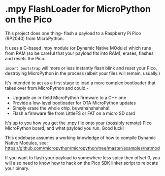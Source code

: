 # .mpy FlashLoader for MicroPython on the Pico

This project does one thing- flash a payload to a Raspberry Pi Pico (RP2040) from
MicroPython.

It uses a C-based .mpy module (or Dynamic Native MOdule) which runs from RAM
(so be careful that your payload fits into RAM), erases, flashes and resets the Pico.

`import bootstrap` will more or less instantly flash blink and reset your Pico,
destroying MicroPython in the process (albeit your files will remain, usually.)

It's intended to act as a first stage to load a more complex bootloader that
takes over from MicroPython and could -

* Upgrade an in-field MicroPython firmware to a C++ one
* Provide a low-level bootloader for OTA MicroPython updates
* Simply erase the whole chip, buwahahahahaha!
* Flash a firmware file from LittleFS or FAT on a micro SD card

It's up to you how you get the .mpy file onto your (possibly remote) Pico
MicroPython board, and what payload you run. Good luck!

This codebase assumes a working knowledge of how to compile Dynamic Native Modules,
see: https://github.com/micropython/micropython/tree/master/examples/natmod

If you want to flash your payload to somewhere less spicy then offset 0, you will
also need to know how to hack on the Pico SDK linker script to relocate your binary.
